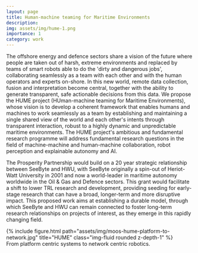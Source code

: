 ```yaml
---
layout: page
title: Human-machine teaming for Maritime Environments 
description:
img: assets/img/hume-1.png
importance: 1
category: work
---
```


The offshore energy and defence sectors share a vision of the future where people are taken out of harsh, extreme environments and replaced by teams of smart robots able to do the 'dirty and dangerous jobs', collaborating seamlessly as a team with each other and with the human operators and experts on-shore. In this new world, remote data collection, fusion and interpretation become central, together with the ability to generate transparent, safe actionable decisions from this data. We propose the HUME project (HUman-machine teaming for Maritime Environments), whose vision is to develop a coherent framework that enables humans and machines to work seamlessly as a team by establishing and maintaining a single shared view of the world and each other's intents through transparent interaction, robust to a highly dynamic and unpredictable maritime environments. The HUME project's ambitious and fundamental research programme will address fundamental research questions in the field of machine-machine and human-machine collaboration, robot perception and explainable autonomy and AI.

The Prosperity Partnership would build on a 20 year strategic relationship between SeeByte and HWU, with SeeByte originally a spin-out of Heriot-Watt University in 2001 and now a world-leader in maritime autonomy worldwide in the Oil & Gas and Defence sectors. This grant would facilitate a shift to lower TRL research and development, providing seeding for early-stage research that can have a broad, longer-term and more disruptive impact. This proposed work aims at establishing a durable model, through which SeeByte and HWU can remain connected to foster long-term research relationships on projects of interest, as they emerge in this rapidly changing field.


<div class="row">
    <div class="col-sm mt-3 mt-md-0">
        {% include figure.html path="assets/img/moos-hume-platform-to-network.jpg" title="HUME" class="img-fluid rounded z-depth-1" %}
    </div>
</div>
<div class="caption">
    From platform centric systems to network centric robotics.
</div>
